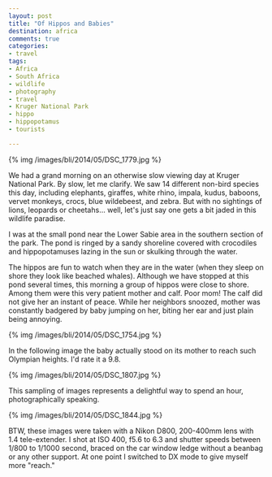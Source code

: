 ```yaml
---
layout: post
title: "Of Hippos and Babies"
destination: africa
comments: true
categories:
- travel
tags:
- Africa
- South Africa
- wildlife
- photography
- travel
- Kruger National Park
- hippo
- hippopotamus
- tourists

---
```


{% img /images/bli/2014/05/DSC_1779.jpg %}

We had a grand morning on an otherwise slow viewing day at Kruger National Park. By slow, let me clarify. We saw 14 different non-bird species this day, including elephants, giraffes, white rhino, impala, kudus, baboons, vervet monkeys, crocs, blue wildebeest, and zebra. But with no sightings of lions, leopards or cheetahs... well, let's just say one gets a bit jaded in this wildlife paradise. 

<!--more-->

I was at the small pond near the Lower Sabie area in the southern section of the park. The pond is ringed by a sandy shoreline covered with crocodiles and hippopotamuses lazing in the sun or skulking through the water. 

The hippos are fun to watch when they are in the water (when they sleep on shore they look like beached whales). Although we have stopped at this pond several times, this morning a group of hippos were close to shore. Among them were this very patient mother and calf. Poor mom! The calf did not give her an instant of peace. While her neighbors snoozed, mother was constantly badgered by baby jumping on her, biting her ear and just plain being annoying.

{% img /images/bli/2014/05/DSC_1754.jpg %}

In the following image the baby actually stood on its mother to reach such Olympian heights. I'd rate it a 9.8. 

{% img /images/bli/2014/05/DSC_1807.jpg %}

This sampling of images represents a delightful way to spend an hour, photographically speaking. 

{% img /images/bli/2014/05/DSC_1844.jpg %}

BTW, these images were taken with a Nikon D800, 200-400mm lens with 1.4 tele-extender. I shot at ISO 400, f5.6 to 6.3 and shutter speeds between 1/800 to 1/1000 second, braced on the car window ledge without a beanbag or any other support. At one point I switched to DX mode to give myself more "reach." 